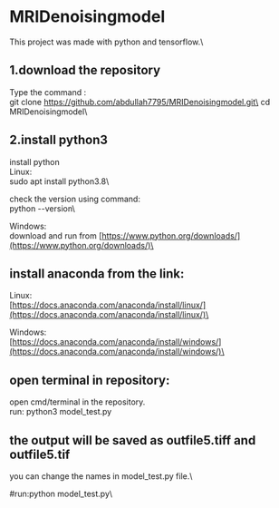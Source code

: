 # MRIDenoisingmodel

This project was made with python and tensorflow.\

## 1.download the repository

Type the command :\
git clone https://github.com/abdullah7795/MRIDenoisingmodel.git\
cd MRIDenoisingmodel\


## 2.install python3

install python \
Linux:\
sudo apt install python3.8\

check the version using command:\
python --version\

Windows:\
download and run from [https://www.python.org/downloads/](https://www.python.org/downloads/)\



## install anaconda from the link:

Linux:\
[https://docs.anaconda.com/anaconda/install/linux/](https://docs.anaconda.com/anaconda/install/linux/)\

Windows:\
[https://docs.anaconda.com/anaconda/install/windows/](https://docs.anaconda.com/anaconda/install/windows/)\


## open terminal in repository:

open cmd/terminal in the repository.\
run: python3 model_test.py

## the output will be saved as outfile5.tiff and outfile5.tif

you can change the names in model_test.py file.\





#run:python model_test.py\
